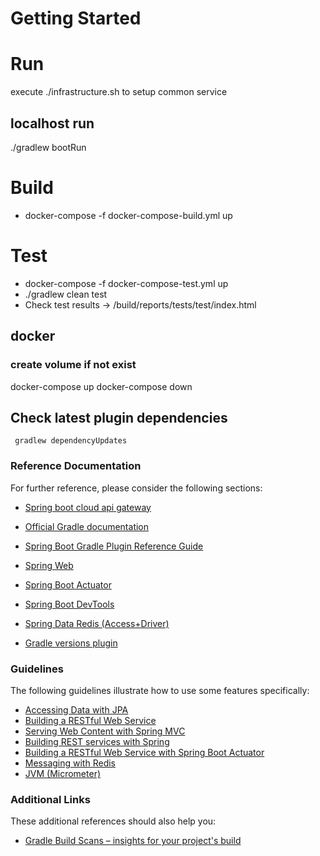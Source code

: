 # Getting Started

# Run

execute ./infrastructure.sh to setup common service

## localhost run

./gradlew bootRun

# Build

- docker-compose -f docker-compose-build.yml up

# Test

- docker-compose -f docker-compose-test.yml up
- ./gradlew clean test
- Check test results -> /build/reports/tests/test/index.html

## docker

### create volume if not exist

docker-compose up
docker-compose down

## Check latest plugin dependencies

     gradlew dependencyUpdates


### Reference Documentation

For further reference, please consider the following sections:

- [Spring boot cloud api gateway](https://spring.io/projects/spring-cloud-gateway)
- [Official Gradle documentation](https://docs.gradle.org)
- [Spring Boot Gradle Plugin Reference Guide](https://docs.spring.io/spring-boot/docs/2.2.5.RELEASE/gradle-plugin/reference/html/)
- [Spring Web](https://docs.spring.io/spring-boot/docs/2.2.5.RELEASE/reference/htmlsingle/#boot-features-developing-web-applications)
- [Spring Boot Actuator](https://docs.spring.io/spring-boot/docs/2.2.5.RELEASE/reference/htmlsingle/#production-ready)
- [Spring Boot DevTools](https://docs.spring.io/spring-boot/docs/2.2.5.RELEASE/reference/htmlsingle/#using-boot-devtools)

- [Spring Data Redis (Access+Driver)](https://docs.spring.io/spring-boot/docs/2.2.5.RELEASE/reference/htmlsingle/#boot-features-redis)

- [Gradle versions plugin](https://github.com/ben-manes/gradle-versions-plugin)

### Guidelines

The following guidelines illustrate how to use some features specifically:

- [Accessing Data with JPA](https://spring.io/guides/gs/accessing-data-jpa/)
- [Building a RESTful Web Service](https://spring.io/guides/gs/rest-service/)
- [Serving Web Content with Spring MVC](https://spring.io/guides/gs/serving-web-content/)
- [Building REST services with Spring](https://spring.io/guides/tutorials/bookmarks/)
- [Building a RESTful Web Service with Spring Boot Actuator](https://spring.io/guides/gs/actuator-service/)
- [Messaging with Redis](https://spring.io/guides/gs/messaging-redis/)
- [JVM (Micrometer)](https://grafana.com/grafana/dashboards/4701)

### Additional Links

These additional references should also help you:

- [Gradle Build Scans – insights for your project's build](https://scans.gradle.com#gradle)

